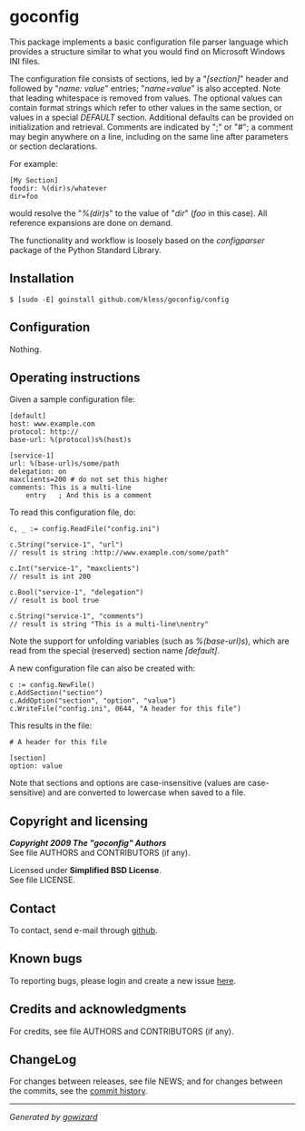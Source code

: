 goconfig
========

This package implements a basic configuration file parser language which
provides a structure similar to what you would find on Microsoft Windows INI
files.

The configuration file consists of sections, led by a "*[section]*" header and
followed by "*name: value*" entries; "*name=value*" is also accepted. Note that
leading whitespace is removed from values. The optional values can contain
format strings which refer to other values in the same section, or values in a
special *DEFAULT* section. Additional defaults can be provided on initialization
and retrieval. Comments are indicated by ";" or "#"; a comment may begin
anywhere on a line, including on the same line after parameters or section
declarations.

For example:

	[My Section]
	foodir: %(dir)s/whatever
	dir=foo

would resolve the "*%(dir)s*" to the value of "*dir*" (*foo* in this case). All
reference expansions are done on demand.

The functionality and workflow is loosely based on the *configparser* package of
the Python Standard Library.


## Installation

	$ [sudo -E] goinstall github.com/kless/goconfig/config


## Configuration

Nothing.


## Operating instructions

Given a sample configuration file:

	[default]
	host: www.example.com
	protocol: http://
	base-url: %(protocol)s%(host)s

	[service-1]
	url: %(base-url)s/some/path
	delegation: on
	maxclients=200 # do not set this higher
	comments: This is a multi-line
		entry	; And this is a comment

To read this configuration file, do:

	c, _ := config.ReadFile("config.ini")

	c.String("service-1", "url")
	// result is string :http://www.example.com/some/path"

	c.Int("service-1", "maxclients")
	// result is int 200

	c.Bool("service-1", "delegation")
	// result is bool true

	c.String("service-1", "comments")
	// result is string "This is a multi-line\nentry"

Note the support for unfolding variables (such as *%(base-url)s*), which are read
from the special (reserved) section name *[default]*.

A new configuration file can also be created with:

	c := config.NewFile()
	c.AddSection("section")
	c.AddOption("section", "option", "value")
	c.WriteFile("config.ini", 0644, "A header for this file")

This results in the file:

	# A header for this file

	[section]
	option: value

Note that sections and options are case-insensitive (values are case-sensitive)
and are converted to lowercase when saved to a file.


## Copyright and licensing

***Copyright 2009  The "goconfig" Authors***  
See file AUTHORS and CONTRIBUTORS (if any).

Licensed under **Simplified BSD License**.  
See file LICENSE.


## Contact

To contact, send e-mail through [github][1].


## Known bugs

To reporting bugs, please login and create a new issue [here][2].


## Credits and acknowledgments

For credits, see file AUTHORS and CONTRIBUTORS (if any).


## ChangeLog

For changes between releases, see file NEWS; and for changes between the commits,
see the [commit history][3].


* * *
*Generated by [gowizard](http://github.com/kless/gowizard)*


[1]: http://github.com/kless
[2]: http://github.com/kless/goconfig/issues
[3]: http://github.com/kless/goconfig/commits/master


